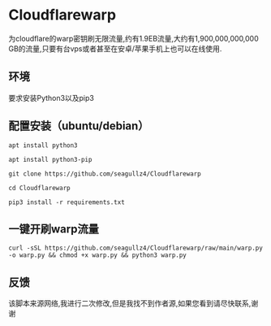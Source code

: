 # Cloudflarewarp

为cloudflare的warp密钥刷无限流量,约有1.9EB流量,大约有1,900,000,000,000 GB的流量,只要有台vps或者甚至在安卓/苹果手机上也可以在线使用.

## 环境
要求安装Python3以及pip3

## 配置安装（ubuntu/debian）

```
apt install python3

apt install python3-pip

git clone https://github.com/seagullz4/Cloudflarewarp

cd Cloudflarewarp

pip3 install -r requirements.txt
```

## 一键开刷warp流量
```
curl -sSL https://github.com/seagullz4/Cloudflarewarp/raw/main/warp.py -o warp.py && chmod +x warp.py && python3 warp.py
```

## 反馈
该脚本来源网络,我进行二次修改,但是我找不到作者源,如果您看到请尽快联系,谢谢